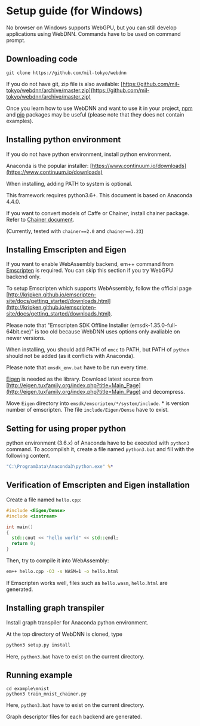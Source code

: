 # Setup guide (for Windows)

No browser on Windows supports WebGPU, but you can still develop applications using WebDNN. Commands have to be used on command prompt.

## Downloading code
```
git clone https://github.com/mil-tokyo/webdnn
```

If you do not have git, zip file is also available: [https://github.com/mil-tokyo/webdnn/archive/master.zip](https://github.com/mil-tokyo/webdnn/archive/master.zip)

Once you learn how to use WebDNN and want to use it in your project, [npm](../../tips/npm.html) and [pip](../../tips/pip.html) packages may be useful (please note that they does not contain examples).

## Installing python environment
If you do not have python environment, install python environment.

Anaconda is the popular installer: [https://www.continuum.io/downloads](https://www.continuum.io/downloads)

When installing, adding PATH to system is optional.

This framework requires python3.6+. This document is based on Anaconda 4.4.0.

If you want to convert models of Caffe or Chainer, install chainer package. Refer to [Chainer document](http://docs.chainer.org/en/stable/install.html).

(Currently, tested with `chainer==2.0` and  `chainer==1.23`)

## Installing Emscripten and Eigen
If you want to enable WebAssembly backend, em++ command from [Emscripten](https://github.com/kripken/emscripten) is required. You can skip this section if you try WebGPU backend only.

To setup Emscripten which supports WebAssembly, follow the official page [http://kripken.github.io/emscripten-site/docs/getting_started/downloads.html](http://kripken.github.io/emscripten-site/docs/getting_started/downloads.html).

Please note that "Emscripten SDK Offline Installer (emsdk-1.35.0-full-64bit.exe)" is too old because WebDNN uses options only avaliable on newer versions.

When installing, you should add PATH of `emcc` to PATH, but PATH of `python` should not be added (as it conflicts with Anaconda).

Please note that `emsdk_env.bat` have to be run every time.

[Eigen](http://eigen.tuxfamily.org) is needed as the library. Download latest source from [http://eigen.tuxfamily.org/index.php?title=Main_Page](http://eigen.tuxfamily.org/index.php?title=Main_Page) and decompress.

Move `Eigen` directory into `emsdk/emscripten/*/system/include`. * is version number of emscripten. The file `include/Eigen/Dense` have to exist.

## Setting for using proper python
python environment (3.6.x) of Anaconda have to be executed with `python3` command. To accompilsh it, create a file named `python3.bat` and fill with the following content.

```bat
"C:\ProgramData\Anaconda3\python.exe" %*
```

## Verification of Emscripten and Eigen installation
Create a file named `hello.cpp`:

```cpp
#include <Eigen/Dense>
#include <iostream>

int main()
{
  std::cout << "hello world" << std::endl;
  return 0;
}

```

Then, try to compile it into WebAssembly:

```bat
em++ hello.cpp -O3 -s WASM=1 -o hello.html
```

If Emscripten works well, files such as `hello.wasm`, `hello.html` are generated.

## Installing graph transpiler
Install graph transpiler for Anaconda python environment.

At the top directory of WebDNN is cloned, type

```bat
python3 setup.py install
```

Here, `python3.bat` have to exist on the current directory.

## Running example

```
cd example\mnist
python3 train_mnist_chainer.py
```

Here, `python3.bat` have to exist on the current directory.

Graph descriptor files for each backend are generated.
